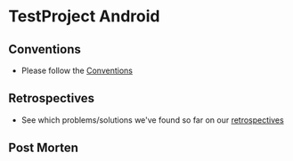 # TestProject Android

## Conventions
* Please follow the [Conventions](https://github.com/indigotech/br-example_name-app-android/blob/develop/Conventions.md)

## Retrospectives
* See which problems/solutions we've found so far on our [retrospectives](https://github.com/indigotech/br-example_name-app-android/blob/develop/docs/Retrospective.md)

## Post Morten